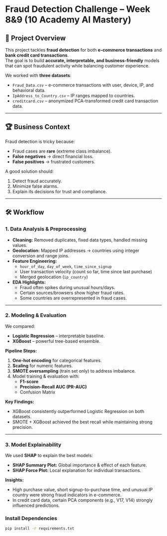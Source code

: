# Fraud Detection Challenge – Week 8&9 (10 Academy AI Mastery)

## 📌 Project Overview
This project tackles **fraud detection** for both **e-commerce transactions** and **bank credit card transactions**.  
The goal is to build **accurate, interpretable, and business-friendly** models that can spot fraudulent activity while balancing customer experience.

We worked with **three datasets**:
- `Fraud_Data.csv` – e-commerce transactions with user, device, IP, and behavioral data.
- `IpAddress_to_Country.csv` – IP ranges mapped to countries.
- `creditcard.csv` – anonymized PCA-transformed credit card transaction data.

---

## 🏆 Business Context
Fraud detection is tricky because:
- Fraud cases are **rare** (extreme class imbalance).
- **False negatives** → direct financial loss.
- **False positives** → frustrated customers.

A good solution should:
1. Detect fraud accurately.
2. Minimize false alarms.
3. Explain its decisions for trust and compliance.

---

## 🛠 Workflow

### **1. Data Analysis & Preprocessing**
- **Cleaning:** Removed duplicates, fixed data types, handled missing values.
- **Geolocation:** Mapped IP addresses → countries using integer conversion and range joins.
- **Feature Engineering:**
    - `hour_of_day`, `day_of_week`, `time_since_signup`
    - User transaction velocity (count so far, time since last purchase)
    - Merged geolocation (`ip_country`)
- **EDA Highlights:**
    - Fraud often spikes during unusual hours/days.
    - Certain sources/browsers show higher fraud rates.
    - Some countries are overrepresented in fraud cases.

---

### **2. Modeling & Evaluation**
We compared:
- **Logistic Regression** – interpretable baseline.
- **XGBoost** – powerful tree-based ensemble.

**Pipeline Steps:**
1. **One-hot encoding** for categorical features.
2. **Scaling** for numeric features.
3. **SMOTE oversampling** (train set only) to address imbalance.
4. Model training & evaluation with:
    - **F1-score**
    - **Precision-Recall AUC (PR-AUC)**
    - Confusion Matrix

**Key Findings:**
- XGBoost consistently outperformed Logistic Regression on both datasets.
- SMOTE + XGBoost achieved the best recall while maintaining strong precision.

---

### **3. Model Explainability**
We used **SHAP** to explain the best models:
- **SHAP Summary Plot:** Global importance & effect of each feature.
- **SHAP Force Plot:** Local explanation for individual transactions.

**Insights:**
- High purchase value, short signup-to-purchase time, and unusual IP country were strong fraud indicators in e-commerce.
- In credit card data, certain PCA components (e.g., V17, V14) strongly influenced predictions.

### Install Dependencies
```bash
pip install -r requirements.txt
```